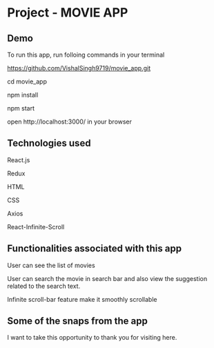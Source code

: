 
# Project - MOVIE APP



## Demo
To run this app, run folloing commands in your terminal

https://github.com/VishalSingh9719/movie_app.git

cd movie_app

npm install

npm start

open http://localhost:3000/ in your browser



## Technologies used

React.js

Redux

 HTML

CSS

Axios

React-Infinite-Scroll


## Functionalities associated with this app

User can see the list of movies

User can search the movie in search bar and also view the suggestion related to the search text.

Infinite scroll-bar feature make it smoothly scrollable
## Some of the snaps from the app

I want to take this opportunity to thank you for visiting here.